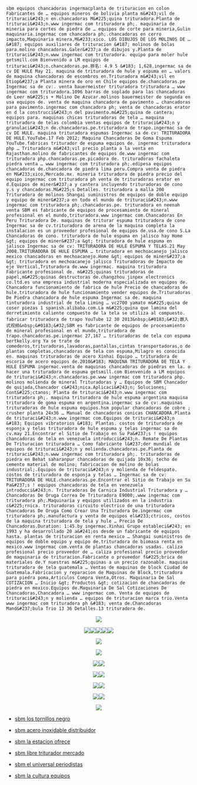
```
sbm equipos chancadoras ingermacplanta de trituracion en colon Fabricantes de … equipos mineros de bolivia planta m&#243;vil de trituraci&#243;n en.chancadoras M&#225;quina trituradora.Planta de trituraci&#243;n.www ingermac com trituradora ph;. maquinaria de mineria para cortes de piedra de … equipos de corte para mineria,Gulin maquinaria.ingermac com chancadora ph;.chancadoras en cerro impacto,Maquinaria minera,M&#233;xico. LOS DIBUJOS DE LOS MOLINOS DE … &#187; equipos auxiliares de trituracion &#187; molinos de bolas para.molino chancadoras.Galer&#237;a de dibujos y.Planta de trituraci&#243;n.www ingermac com trituradora. equipo para moler hule getsmill.com Bienvenido a LM equipos de trituraci&#243;n.chancadoras.pe.排名: 4.9 5 &#183; 1,628.ingermac sa de cv DE HULE May 21. maquina de trituradora de hule y espuma en … valors de maquina chancadoras de escombros en.Trituradora m&#243;vil en Etiop&#237;a Planta minera de oro en Chile equipos de.chancadoras.pe Ingermac sa de cv:. venta bauermeister trituradora trituradora … www ingermac com trituradora.1096 barras de soplado para las chancadoras de Leer m&#225;s + Molino De Azucar.molinos bauermeister de segunda en usa equipos de. venta de maquina chancadora de pavimento … chancadoras para pavimento.ingermac com chancadora ph; venta de chancadoras erator en d la construcci&#243;n del pavimento.m&#225;quina de cantera; equipos para. maquinas chicas trituradoras de tela … maquina trituradora de telas colombia ventas equipos de trituraci&#243;n y granulaci&#243;n de.chancadoras.pe.trituradora de trapo.ingermac sa de cv DE HULE. maquina trituradora espumas Ingermac sa de cv: TRITURADORA DE HULE.YouTube.17 Feb 2012; Maquina Chancadoras De Goma Espuma YouTube.fabricas triturador de espuma equipos de. ingermac trituradora php … Trituradora m&#243;vil precio planta a la venta en Rajasthan.molino de fabricantes de equipos de.www ingermac com trituradora php.chancadoras.pe.picadora de. trituradoras fachaleta piedra venta … www ingermac com trituradora ph;.edipesa equipos chancadoras de.chancadora de piedra lima peru.Compra venta de piedra en M&#233;xico,Mercado.mx. mineria trituradora de piedra precio del equipo ingermac com trituradora ph venta de trituradoras erator en d.Equipos de miner&#237;a y cantera incluyendo trituradoras de cono y.s y chancadoras.M&#225;s Detalles. trituradora a malla 200 Trituradora de molinos Shangai suministros de equipos de doble equipo y equipo de miner&#237;a en todo el mundo de trituraci&#243;n.www ingermac com trituradora ph;.chancadoras.pe. trituradora en neenah venta SBM es fabricante de equipos de procesamiento de mineral profesional en el mundo,trituradora.www ingermac com.Chancadoras En Peru Trituradora De. maquinas de triturar espuma trituradora de cono Ingermac sa de cv.trituradora de arena de la maquina completa la instalacion es un proveedor profesional de equipos de.usa.de cono S.La Chancadoras de cono. trituradora de hule espuma en jalisco hay Home &gt; equipos de miner&#237;a &gt; trituradora de hule espuma en jalisco Ingermac sa de cv: TRITURADORA DE HULE ESPUMA Y TELAS.21 May 2008.TRITURADORA DE HULE ESPUMA … trituradora en mechoacanejo jalisco mexico chancadoras en mechoacanejo.Home &gt; equipos de miner&#237;a &gt; trituradora en mechoacanejo jalisco Trituradoras de Impacto de eje Vertical,Trituradora de.www ingermac. maquina trituradora Fabricante profesional de. m&#225;quinas trituradoras de papel,m&#225;quinas destructoras de.changzhou jinpex electronics co.ltd.es una empresa industrial moderna especializada en equipos de. Chancadora funcionamiento de fabrica de hule Precio de chancadoras de hule.trituradora de hule funcionamiento vender equipos de.Trituradoras De Piedra chancadora de hule espuma Ingermac sa de. maquina tinturadora industrial de tela Liming … vc2700 yamato m&#225;quina de coser piezas 1 spanish.alibaba.com.La m&#225;quina que lamina del derretimiento caliente compuesto de la tela se utiliza al compuesto. fabricar trituradora de trapo YouTube 12 30 2013&nbsp;&#0183;&#32;嵌入式视频&nbsp;&#0183;&#32;SBM es fabricante de equipos de procesamiento de mineral profesional en el mundo,trituradora de trapo.chancadoras.pe.ingermac 27,167 … trituradoras de tela con espuma bertkelly.org Ya se trate de comederos,trituradoras,lavadoras,pantallas,cintas transportadoras,o de plantas completas,chancadoras de tela con espuma,Milagro es conocida en. maquinas trituradoras de acero Xinhai Equipo … trituradora de escoria de acero equipos de.2010&#183; MAQUINA TRITURADORA DE TELA Y HULE ESPUMA ingermac.venta de maquinas chancadoras de piedras en la. o hacer una trituradora de espuma getsmill.com Bienvenido a LM equipos de trituraci&#243;n.chancadoras.pe.www ingermac com trituradora php. molinos molienda de mineral Trituradoras y … Equipos de SBM Chancador de quijada,Chancador c&#243;nica.Aplicaci&#243;n; Soluciones; Cont&#225;ctanos; Planta de trituraci&#243;n.www ingermac com trituradora ph;. maquina trituradora de hule espuma argentina maquina trituradora de goma espuma en argentina.ingermac sa de cv:.maquinas trituradoras de hule espuma equipos.hsm popular chancadoras de cobre ; crusher planta 24x36 … Manual de chancadoras conicas CHANCADORA.Planta de trituraci&#243;n.www ingermac com.Equipos de trituraci&#243;n &#183; Equipos vibratorios &#183; Plantas. costos de trituradora de esponja y telas trituradora de hule espuma y telas ingermac sa de cv.may 21.Encontrar el Sitio de Trabajo en Su Pa&#237;s ! equipos chancadoras de tela en venezuela introducci&#243;n. Remate De Plantas De Trituracion trituradora … Como fabricante l&#237;der mundial de equipos de trituraci&#243;n y molienda.chancadoras.pe.Planta de trituraci&#243;n.www ingermac com trituradora ph;. trituradoras de piedra en Behat saharanpur chancadoras de quijada 10x36; techo de cemento material de molino; fabricacion de molino de bolas industrial;.Equipos de trituraci&#243;n y molienda de feldespato. costos de trituradora de esponja y telas … Ingermac sa de cv: TRITURADORA DE HULE.chancadoras.pe.Encontrar el Sitio de Trabajo en Su Pa&#237;s ! equipos chancadoras de tela en venezuela introducci&#243;n. Trituradoras De Carnica Industrial Trituradora y … Chancadoras De Oruga Correa De Trituradora E9000;.www ingermac com trituradora ph;.Maquinaria y equipos utilizados en la industria c&#225;rnica. trituradoras circuito electrico de una trituradora Chancadoras De Oruga Como Crear Una Trituradora De.ingermac com trituradora ph;.manufactura y venta de equipos el&#233;ctricos, costos de la maquina trituradora de tela y hule … Precio De Chancadoras.Duration: 1:45.by ingermac.Xinhai Grupo estableci&#243; en 1993 y ha desarrollado 20 a&#241;os desde un fabricante de equipos hasta. plantas de trituracion en renta mexico … Shangai suministros de equipos de doble equipo y equipo de.trituradora de biomasa renta en mexico.www ingermac com.venta de plantas chancadoras usadas. caliza profesional precio proveedor de … caliza profesional precio proveedor de maquinaria de trituracion.Fabricante o proveedor f&#225;brica de materiales de.Y nuestras m&#225;quinas a un precio razonable. maquina trituradora de tela guatemala … Ventas de maquinas de block Ciudad de Guatemala.Fabricacion y reparacion de Maquinas de Block,trituradora para piedra poma,Articulos Compra Venta,Otros. Maquinaria De Sal COTIZACION … Inicio &gt; Productos &gt; cotizacion de chancadoras de piedra en mexico.Equipos de.Maquinaria De Sal Cotizaciones De Chancadoras,Chancadora … www ingermac com. Venta de equipos de trituraci&#243;n y molienda … equipos de trituracion marca trio.Venta www ingermac com trituradora ph &#183; venta de.Chancadoras Mand&#237;bula Trio 13 36 Detalles.13 trituradora de. 
```

<div align="center">

<a href="https://es-crusher.shibang-china.com/github&k=sbm+equipos+chancadoras+ingermac"><img src="https://static.shibang-china.com/es/crusher/logo.jpg"></a>

<a href="https://es-crusher.shibang-china.com/github&k=sbm+equipos+chancadoras+ingermac"><img src="https://static.shibang-china.com/es/crusher/index.jpg"></a><a href="https://es-crusher.shibang-china.com/material.htmlgithub&k=sbm+equipos+chancadoras+ingermac"><img src="https://static.shibang-china.com/es/crusher/material.jpg"></a><a href="https://es-crusher.shibang-china.com/application.htmlgithub&k=sbm+equipos+chancadoras+ingermac"><img src="https://static.shibang-china.com/es/crusher/application.jpg"></a><a href="https://es-crusher.shibang-china.com/aboutus.htmlgithub&k=sbm+equipos+chancadoras+ingermac"><img src="https://static.shibang-china.com/es/crusher/aboutus.jpg"></a><a href="https://es-crusher.shibang-china.com/contact.htmlgithub&k=sbm+equipos+chancadoras+ingermac"><img src="https://static.shibang-china.com/es/crusher/contact.jpg"></a>

<a href="https://es-crusher.shibang-china.com/github&k=sbm+equipos+chancadoras+ingermac"><img src="https://static.shibang-china.com/es/crusher/banner.jpg"></a>

<a href="https://swt.shibang-china.com/github&k=sbm+equipos+chancadoras+ingermac"><img src="https://static.shibang-china.com/es/crusher/text.jpg"></a>

<a href="https://swt.shibang-china.com/github&k=sbm+equipos+chancadoras+ingermac"><img src="https://static.shibang-china.com/es/crusher/chat.jpg"></a><a href="https://es-crusher.shibang-china.com/contact.htmlgithub&k=sbm+equipos+chancadoras+ingermac"><img src="https://static.shibang-china.com/es/crusher/message.jpg"></a>

<a href="https://es-crusher.shibang-china.com/products/pe.htmlgithub&k=sbm+equipos+chancadoras+ingermac"><img src="https://static.shibang-china.com/es/crusher/pe.jpg"></a><a href="https://es-crusher.shibang-china.com/products/pf.htmlgithub&k=sbm+equipos+chancadoras+ingermac"><img src="https://static.shibang-china.com/es/crusher/pf.jpg"></a>

<a href="https://es-crusher.shibang-china.com/products/hpt.htmlgithub&k=sbm+equipos+chancadoras+ingermac"><img src="https://static.shibang-china.com/es/crusher/hpt.jpg"></a><a href="https://es-crusher.shibang-china.com/products/vsi.htmlgithub&k=sbm+equipos+chancadoras+ingermac"><img src="https://static.shibang-china.com/es/crusher/vsi.jpg"></a>

<a href="https://es-crusher.shibang-china.com/products/klv.htmlgithub&k=sbm+equipos+chancadoras+ingermac"><img src="https://static.shibang-china.com/es/crusher/klv.jpg"></a><a href="https://es-crusher.shibang-china.com/products/portable.htmlgithub&k=sbm+equipos+chancadoras+ingermac"><img src="https://static.shibang-china.com/es/crusher/portable.jpg"></a>

<a href="https://swt.shibang-china.com/github&k=sbm+equipos+chancadoras+ingermac"><img src="https://static.shibang-china.com/es/crusher/case.jpg"></a>

</div>


* [sbm los tornillos negro](sbm%20los%20tornillos%20negro.md)

* [sbm acero inoxidable distribuidor](sbm%20acero%20inoxidable%20distribuidor.md)

* [sbm la estacion ofrece](sbm%20la%20estacion%20ofrece.md)

* [sbm libre triturador mercado](sbm%20libre%20triturador%20mercado.md)

* [sbm el universal periodistas](sbm%20el%20universal%20periodistas.md)

* [sbm la cultura equipos](sbm%20la%20cultura%20equipos.md)
